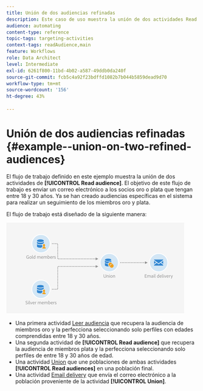 ```yaml
---
title: Unión de dos audiencias refinadas
description: Este caso de uso muestra la unión de dos actividades Read audience.
audience: automating
content-type: reference
topic-tags: targeting-activities
context-tags: readAudience,main
feature: Workflows
role: Data Architect
level: Intermediate
exl-id: 6261f800-11bd-4b02-a587-49ddb0da240f
source-git-commit: fcb5c4a92f23bdffd1082b7b044b5859dead9d70
workflow-type: tm+mt
source-wordcount: '156'
ht-degree: 43%

---
```


# Unión de dos audiencias refinadas {#example--union-on-two-refined-audiences}

El flujo de trabajo definido en este ejemplo muestra la unión de dos actividades de **[!UICONTROL Read audience]**. El objetivo de este flujo de trabajo es enviar un correo electrónico a los socios oro o plata que tengan entre 18 y 30 años. Ya se han creado audiencias específicas en el sistema para realizar un seguimiento de los miembros oro y plata.

El flujo de trabajo está diseñado de la siguiente manera:

![](assets/readaudience_activity_example1.png)

* Una primera actividad [Leer audiencia](../../automating/using/read-audience.md) que recupera la audiencia de miembros oro y la perfecciona seleccionando solo perfiles con edades comprendidas entre 18 y 30 años.
* Una segunda actividad de **[!UICONTROL Read audience]** que recupera la audiencia de miembros plata y la perfecciona seleccionando solo perfiles de entre 18 y 30 años de edad.
* Una actividad [Union](../../automating/using/union.md) que une poblaciones de ambas actividades **[!UICONTROL Read audiences]** en una población final.
* Una actividad [Email delivery](../../automating/using/email-delivery.md) que envía el correo electrónico a la población proveniente de la actividad **[!UICONTROL Union]**.

